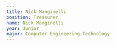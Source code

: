 ```yaml
---
title: Nick Manginelli
position: Treasurer
name: Nick Manginelli
year: Junior
major: Computer Engineering Technology
---
```


